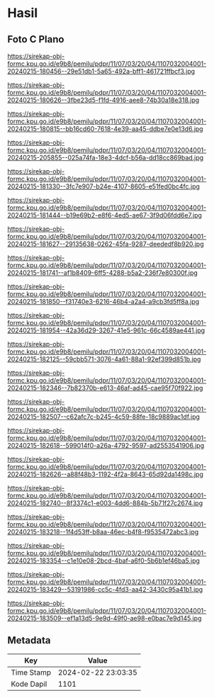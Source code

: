 # Hasil

## Foto C Plano

https://sirekap-obj-formc.kpu.go.id/e9b8/pemilu/pdpr/11/07/03/20/04/1107032004001-20240215-180456--29e51db1-5a65-492a-bff1-461721ffbcf3.jpg

https://sirekap-obj-formc.kpu.go.id/e9b8/pemilu/pdpr/11/07/03/20/04/1107032004001-20240215-180626--3fbe23d5-f1fd-4916-aee8-74b30a18e318.jpg

https://sirekap-obj-formc.kpu.go.id/e9b8/pemilu/pdpr/11/07/03/20/04/1107032004001-20240215-180815--bb16cd60-7618-4e39-aa45-ddbe7e0e13d6.jpg

https://sirekap-obj-formc.kpu.go.id/e9b8/pemilu/pdpr/11/07/03/20/04/1107032004001-20240215-205855--025a74fa-18e3-4dcf-b56a-dd18cc869bad.jpg

https://sirekap-obj-formc.kpu.go.id/e9b8/pemilu/pdpr/11/07/03/20/04/1107032004001-20240215-181330--3fc7e907-b24e-4107-8605-e51fed0bc4fc.jpg

https://sirekap-obj-formc.kpu.go.id/e9b8/pemilu/pdpr/11/07/03/20/04/1107032004001-20240215-181444--b19e69b2-e8f6-4ed5-ae67-3f9d06fdd6e7.jpg

https://sirekap-obj-formc.kpu.go.id/e9b8/pemilu/pdpr/11/07/03/20/04/1107032004001-20240215-181627--29135638-0262-45fa-9287-deededf8b920.jpg

https://sirekap-obj-formc.kpu.go.id/e9b8/pemilu/pdpr/11/07/03/20/04/1107032004001-20240215-181741--af1b8409-6ff5-4288-b5a2-236f7e80300f.jpg

https://sirekap-obj-formc.kpu.go.id/e9b8/pemilu/pdpr/11/07/03/20/04/1107032004001-20240215-181850--f31740e3-6216-46b4-a2a4-a9cb3fd5ff8a.jpg

https://sirekap-obj-formc.kpu.go.id/e9b8/pemilu/pdpr/11/07/03/20/04/1107032004001-20240215-181954--42a36d29-3267-41e5-961c-66c4589ae441.jpg

https://sirekap-obj-formc.kpu.go.id/e9b8/pemilu/pdpr/11/07/03/20/04/1107032004001-20240215-182125--59cbb571-3076-4a61-88a1-92ef399d851b.jpg

https://sirekap-obj-formc.kpu.go.id/e9b8/pemilu/pdpr/11/07/03/20/04/1107032004001-20240215-182346--7b82370b-e613-46af-ad45-cae95f70f922.jpg

https://sirekap-obj-formc.kpu.go.id/e9b8/pemilu/pdpr/11/07/03/20/04/1107032004001-20240215-182507--c62afc7c-b245-4c59-88fe-18c9889ac1df.jpg

https://sirekap-obj-formc.kpu.go.id/e9b8/pemilu/pdpr/11/07/03/20/04/1107032004001-20240215-182618--599014f0-a26a-4792-9597-ad2553541906.jpg

https://sirekap-obj-formc.kpu.go.id/e9b8/pemilu/pdpr/11/07/03/20/04/1107032004001-20240215-182626--a88f48b3-1192-4f2a-8643-65d92da1498c.jpg

https://sirekap-obj-formc.kpu.go.id/e9b8/pemilu/pdpr/11/07/03/20/04/1107032004001-20240215-182740--8f3374c1-e003-4dd6-884b-5b71f27c2674.jpg

https://sirekap-obj-formc.kpu.go.id/e9b8/pemilu/pdpr/11/07/03/20/04/1107032004001-20240215-183218--1f4d53ff-b8aa-46ec-b4f8-f9535472abc3.jpg

https://sirekap-obj-formc.kpu.go.id/e9b8/pemilu/pdpr/11/07/03/20/04/1107032004001-20240215-183354--c1e10e08-2bcd-4baf-a6f0-5b6b1ef46ba5.jpg

https://sirekap-obj-formc.kpu.go.id/e9b8/pemilu/pdpr/11/07/03/20/04/1107032004001-20240215-183429--53191986-cc5c-4fd3-aa42-3430c95a41b1.jpg

https://sirekap-obj-formc.kpu.go.id/e9b8/pemilu/pdpr/11/07/03/20/04/1107032004001-20240215-183509--ef1a13d5-9e9d-49f0-ae98-e0bac7e9d145.jpg


## Metadata

| Key        | Value               |
| ---------- | ------------------- |
| Time Stamp | 2024-02-22 23:03:35 |
| Kode Dapil | 1101                |



